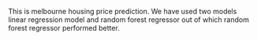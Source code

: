 This is melbourne housing price prediction. We have used two models linear regression model  and random forest regressor out of which random forest regressor
performed better.
